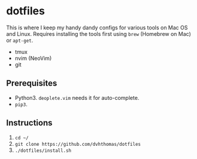 # dotfiles

This is where I keep my handy dandy configs for various tools on Mac OS and Linux. Requires installing the tools first using `brew` (Homebrew on Mac) or `apt-get`.

* tmux
* nvim (NeoVim)
* git

## Prerequisites

* Python3. `deoplete.vim` needs it for auto-complete.
* `pip3`.

## Instructions

1. `cd ~/`
1. `git clone https://github.com/dvhthomas/dotfiles`
1. `./dotfiles/install.sh`
